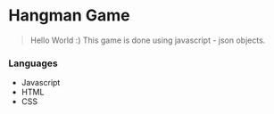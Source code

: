 # Hangman Game

> Hello World :) This game is done using javascript - json objects.

### Languages

-   Javascript
-   HTML
-   CSS
